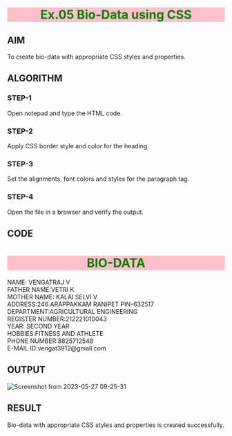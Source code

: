 # Ex.05 Bio-Data using CSS
## AIM
  To create bio-data with appropriate CSS styles and properties.

## ALGORITHM
### STEP-1
  Open notepad and type the HTML code.

### STEP-2
  Apply CSS border style and color for the heading.

### STEP-3
  Set the alignments, font colors and styles for the paragraph tag.

### STEP-4
  Open the file in a browser and verify the output.
  
## CODE

<html>
<head>
<style type = "text/css">
h1
  {
   background-color:PINK;
    color:green;
    text-align:center;
  }


p
   {
    text-align:left;
    border-bottom-style:dashed;
    border-top-style:solid; 
    border-left-style:double; 
    border-right-style:groove;
    border-width:25px;
    font :Times Newroman;
    border-bottom-color:cyan;
    border-top-color:yellow;
    border-left-color:green; 
    border-right-color:red;
   }
</style>
</head>
<body>
            <h1>BIO-DATA</h1>
<p>    
            NAME: VENGATRAJ V
            <br>
            FATHER NAME:VETRI K
            <br>
            MOTHER NAME: KALAI SELVI V
            <br>
            ADDRESS:246 ARAPPAKKAM RANIPET PIN-632517
            <br>
            DEPARTMENT:AGRICULTURAL ENGINEERING
            <br>
            REGISTER NUMBER:212221010043
            <br>
            YEAR: SECOND YEAR
            <br>
            HOBBIES:FITNESS AND ATHLETE
            <br>
            PHONE NUMBER:8825712548
            <br>
            E-MAIL ID:vengat3912@gmail.com
</body>
</html>



## OUTPUT

![Screenshot from 2023-05-27 09-25-31](https://github.com/Vengatraj212221010043/Ex05_Web-Design/assets/128878559/5460898f-6da2-47c0-bda3-ce1e573d46e7)


## RESULT
  Bio-data with appropriate CSS styles and properties is created successfully.
